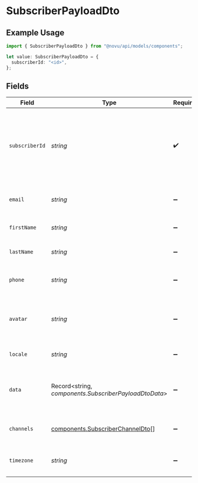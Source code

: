 # SubscriberPayloadDto

## Example Usage

```typescript
import { SubscriberPayloadDto } from "@novu/api/models/components";

let value: SubscriberPayloadDto = {
  subscriberId: "<id>",
};
```

## Fields

| Field                                                                                                             | Type                                                                                                              | Required                                                                                                          | Description                                                                                                       |
| ----------------------------------------------------------------------------------------------------------------- | ----------------------------------------------------------------------------------------------------------------- | ----------------------------------------------------------------------------------------------------------------- | ----------------------------------------------------------------------------------------------------------------- |
| `subscriberId`                                                                                                    | *string*                                                                                                          | :heavy_check_mark:                                                                                                | The internal identifier you used to create this subscriber, usually correlates to the id the user in your systems |
| `email`                                                                                                           | *string*                                                                                                          | :heavy_minus_sign:                                                                                                | The email address of the subscriber.                                                                              |
| `firstName`                                                                                                       | *string*                                                                                                          | :heavy_minus_sign:                                                                                                | The first name of the subscriber.                                                                                 |
| `lastName`                                                                                                        | *string*                                                                                                          | :heavy_minus_sign:                                                                                                | The last name of the subscriber.                                                                                  |
| `phone`                                                                                                           | *string*                                                                                                          | :heavy_minus_sign:                                                                                                | The phone number of the subscriber.                                                                               |
| `avatar`                                                                                                          | *string*                                                                                                          | :heavy_minus_sign:                                                                                                | An HTTP URL to the profile image of your subscriber.                                                              |
| `locale`                                                                                                          | *string*                                                                                                          | :heavy_minus_sign:                                                                                                | The locale of the subscriber.                                                                                     |
| `data`                                                                                                            | Record<string, *components.SubscriberPayloadDtoData*>                                                             | :heavy_minus_sign:                                                                                                | An optional payload object that can contain any properties.                                                       |
| `channels`                                                                                                        | [components.SubscriberChannelDto](../../models/components/subscriberchanneldto.md)[]                              | :heavy_minus_sign:                                                                                                | An optional array of subscriber channels.                                                                         |
| `timezone`                                                                                                        | *string*                                                                                                          | :heavy_minus_sign:                                                                                                | The timezone of the subscriber.                                                                                   |